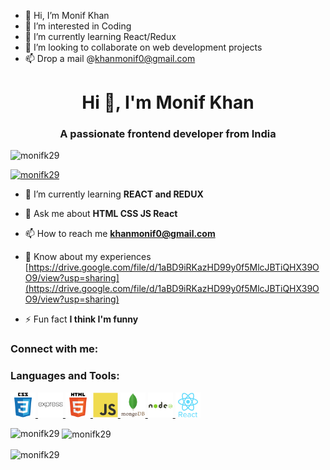 - 👋 Hi, I’m Monif Khan
- 👀 I’m interested in Coding
- 🌱 I’m currently learning React/Redux
- 💞️ I’m looking to collaborate on web development projects
- 📫 Drop a mail @khanmonif0@gmail.com
<h1 align="center">Hi 👋, I'm Monif Khan</h1>
<h3 align="center">A passionate frontend developer from India</h3>

<p align="left"> <img src="https://komarev.com/ghpvc/?username=monifk29&label=Profile%20views&color=0e75b6&style=flat" alt="monifk29" /> </p>

<p align="left"> <a href="https://github.com/ryo-ma/github-profile-trophy"><img src="https://github-profile-trophy.vercel.app/?username=monifk29" alt="monifk29" /></a> </p>

- 🌱 I’m currently learning **REACT and REDUX**

- 💬 Ask me about **HTML CSS JS React**

- 📫 How to reach me **khanmonif0@gmail.com**

- 📄 Know about my experiences [https://drive.google.com/file/d/1aBD9iRKazHD99y0f5MlcJBTiQHX39OO9/view?usp=sharing](https://drive.google.com/file/d/1aBD9iRKazHD99y0f5MlcJBTiQHX39OO9/view?usp=sharing)

- ⚡ Fun fact **I think I'm funny**

<h3 align="left">Connect with me:</h3>
<p align="left">
</p>

<h3 align="left">Languages and Tools:</h3>
<p align="left"> <a href="https://www.w3schools.com/css/" target="_blank" rel="noreferrer"> <img src="https://raw.githubusercontent.com/devicons/devicon/master/icons/css3/css3-original-wordmark.svg" alt="css3" width="40" height="40"/> </a> <a href="https://expressjs.com" target="_blank" rel="noreferrer"> <img src="https://raw.githubusercontent.com/devicons/devicon/master/icons/express/express-original-wordmark.svg" alt="express" width="40" height="40"/> </a> <a href="https://www.w3.org/html/" target="_blank" rel="noreferrer"> <img src="https://raw.githubusercontent.com/devicons/devicon/master/icons/html5/html5-original-wordmark.svg" alt="html5" width="40" height="40"/> </a> <a href="https://developer.mozilla.org/en-US/docs/Web/JavaScript" target="_blank" rel="noreferrer"> <img src="https://raw.githubusercontent.com/devicons/devicon/master/icons/javascript/javascript-original.svg" alt="javascript" width="40" height="40"/> </a> <a href="https://www.mongodb.com/" target="_blank" rel="noreferrer"> <img src="https://raw.githubusercontent.com/devicons/devicon/master/icons/mongodb/mongodb-original-wordmark.svg" alt="mongodb" width="40" height="40"/> </a> <a href="https://nodejs.org" target="_blank" rel="noreferrer"> <img src="https://raw.githubusercontent.com/devicons/devicon/master/icons/nodejs/nodejs-original-wordmark.svg" alt="nodejs" width="40" height="40"/> </a> <a href="https://reactjs.org/" target="_blank" rel="noreferrer"> <img src="https://raw.githubusercontent.com/devicons/devicon/master/icons/react/react-original-wordmark.svg" alt="react" width="40" height="40"/> </a> </p>

<p><img align="left" src="https://github-readme-stats.vercel.app/api/top-langs?username=monifk29&show_icons=true&locale=en&layout=compact" alt="monifk29" /></p>

<p>&nbsp;<img align="center" src="https://github-readme-stats.vercel.app/api?username=monifk29&show_icons=true&locale=en" alt="monifk29" /></p>

<p><img align="center" src="https://github-readme-streak-stats.herokuapp.com/?user=monifk29&" alt="monifk29" /></p>

<!---
monifk29/monifk29 is a ✨ special ✨ repository because its `README.md` (this file) appears on your GitHub profile.
You can click the Preview link to take a look at your changes.
--->
